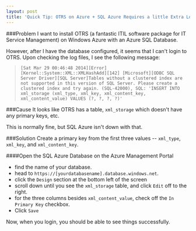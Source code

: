 ```yaml
---
layout: post
title: 'Quick Tip: OTRS on Azure + SQL Azure Requires a little Extra Love'
---
```

###Problem
I want to install OTRS (a fantastic ITIL software package for IT Service Management) on Windows Azure with an Azure SQL Database.

However, after I have the database configured, it seems that I can't login to OTRS. Upon checking the log files, I see the following message:

> `[Sat Mar 29 00:46:48 2014][Error][Kernel::System::XML::XMLHashAdd][142] [Microsoft][ODBC SQL Server Driver][SQL Server]Tables without a clustered index are not supported in this version of SQL Server. Please create a clustered index and try again. (SQL-42000), SQL: 'INSERT INTO xml_storage (xml_type, xml_key, xml_content_key, xml_content_value) VALUES (?, ?, ?, ?)'`

###Cause
It looks like OTRS has a table,  `xml_storage` which doesn't have any primary keys, etc.

This is normally fine, but SQL Azure isn't down with that.

###Solution
Create a primary key from the first three values -- `xml_type`, `xml_key`, and `xml_content_key`.

####Open the SQL Azure Database on the Azure Management Portal
* find the name of your database.
* head to `https://[yourdatabasename].database.windows.net`.
* click the `Design` section at the bottom left of the screen
* scroll down until you see the `xml_storage` table, and click `Edit` off to the right.
* for the three columns besides `xml_content_value`, check off the `In Primary Key` checkbox.
* Click `Save`

Now, when you login, you should be able to see things successfully.

